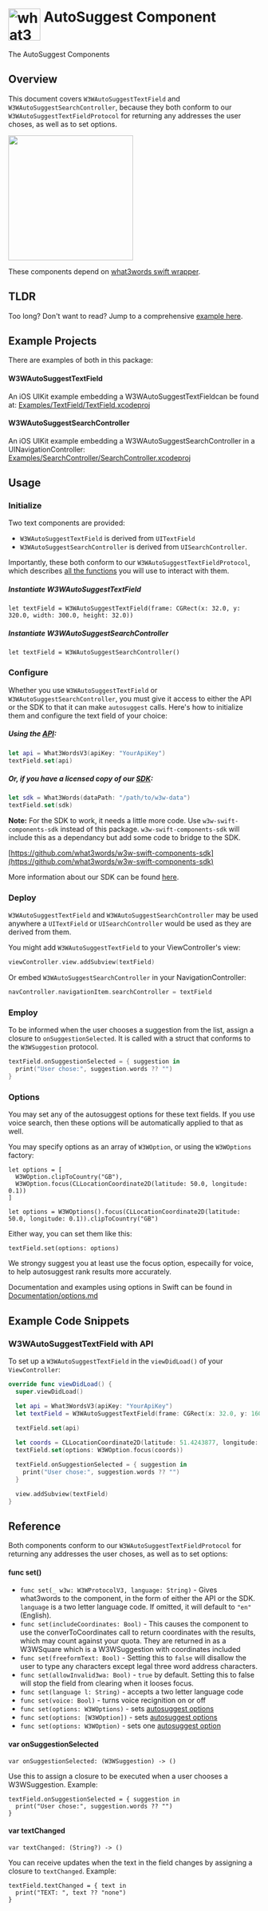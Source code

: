 # <img valign='top' src="https://what3words.com/assets/images/w3w_square_red.png" width="64" height="64" alt="what3words">&nbsp;AutoSuggest Component

The AutoSuggest Components

Overview
--------

This document covers `W3WAutoSuggestTextField` and `W3WAutoSuggestSearchController`, because they both conform to our `W3WAutoSuggestTextFieldProtocol` for returning any addresses the user choses, as well as to set options.

<img src="autosuggest.png" width="250">

These components depend on [what3words swift wrapper](https://github.com/what3words/w3w-swift-wrapper).

TLDR
----

Too long? Don't want to read? Jump to a comprehensive [example here](#tldr).


Example Projects
----------------

There are examples of both in this package:

#### W3WAutoSuggestTextField

An iOS UIKit example embedding a W3WAutoSuggestTextFieldcan be found at: [Examples/TextField/TextField.xcodeproj](../Examples/TextField/TextField.xcodeproj)

#### W3WAutoSuggestSearchController

An iOS UIKit example embedding a W3WAutoSuggestSearchController in a UINavigationController: [Examples/SearchController/SearchController.xcodeproj](../Examples/SearchController/SearchController.xcodeproj)

Usage
------------

### Initialize

Two text components are provided:

 - `W3WAutoSuggestTextField` is derived from `UITextField`
 - `W3WAutoSuggestSearchController` is derived from `UISearchController`.

Importantly, these both conform to our `W3WAutoSuggestTextFieldProtocol`, which describes [all the functions](#reference) you will use to interact with them.

##### Instantiate W3WAutoSuggestTextField

```
let textField = W3WAutoSuggestTextField(frame: CGRect(x: 32.0, y: 320.0, width: 300.0, height: 32.0))
``` 

##### Instantiate W3WAutoSuggestSearchController

```
let textField = W3WAutoSuggestSearchController()
``` 

### Configure

Whether you use `W3WAutoSuggestTextField` or `W3WAutoSuggestSearchController`, you must give it access to either the API or the SDK to that it can make `autosuggest` calls.  Here's how to initialize them and configure the text field of your choice:

##### Using the [API](https://github.com/what3words/w3w-swift-wrapper):

```swift
let api = What3WordsV3(apiKey: "YourApiKey")
textField.set(api)
```

##### Or, if you have a licensed copy of our [SDK](https://developer.what3words.com/enterprise-suite/mobile-offline-sdk):

```swift
let sdk = What3Words(dataPath: "/path/to/w3w-data")
textField.set(sdk)
```

**Note:** For the SDK to work, it needs a little more code. Use `w3w-swift-components-sdk` instead of this package. `w3w-swift-components-sdk` will include this as a dependancy but add some code to bridge to the SDK.

[https://github.com/what3words/w3w-swift-components-sdk](https://github.com/what3words/w3w-swift-components-sdk)

More information about our SDK can be found [here](https://developer.what3words.com/enterprise-suite/mobile-offline-sdk).

### Deploy

`W3WAutoSuggestTextField` and `W3WAutoSuggestSearchController` may be used anywhere a `UITextField` or `UISearchController` would be used as they are derived from them.

You might add `W3WAutoSuggestTextField` to your ViewController's view:

```swift
viewController.view.addSubview(textField)
```

Or embed `W3WAutoSuggestSearchController` in your NavigationController:

```swift
navController.navigationItem.searchController = textField
```

### Employ

To be informed when the user chooses a suggestion from the list, assign a closure to `onSuggestionSelected`.  It is called with a struct that conforms to the `W3WSuggestion` protocol.  

```swift
textField.onSuggestionSelected = { suggestion in
  print("User chose:", suggestion.words ?? "")
}
```

### Options

You may set any of the autosuggest options for these text fields.  If you use voice search, then these options will be automatically applied to that as well.

You may specify options as an array of `W3WOption`, or using the `W3WOptions` factory: 

```
let options = [
  W3WOption.clipToCountry("GB"),
  W3WOption.focus(CLLocationCoordinate2D(latitude: 50.0, longitude: 0.1))
]
```
```    
let options = W3WOptions().focus(CLLocationCoordinate2D(latitude: 50.0, longitude: 0.1)).clipToCountry("GB")
```

Either way, you can set them like this:

```
textField.set(options: options)
```

We strongy suggest you at least use the focus option, especailly for voice, to help autosuggest rank results more accurately.

Documentation and examples using options in Swift can be found in [Documentation/options.md](options.md)

<a name="tldr"></a>
Example Code Snippets
---------------------


### W3WAutoSuggestTextField with API

To set up a `W3WAutoSuggestTextField` in the `viewDidLoad()` of your `ViewController`:

```swift
override func viewDidLoad() {
  super.viewDidLoad()

  let api = What3WordsV3(apiKey: "YourApiKey")
  let textField = W3WAutoSuggestTextField(frame: CGRect(x: 32.0, y: 160.0, width: 300.0, height: 32.0))

  textField.set(api)
  
  let coords = CLLocationCoordinate2D(latitude: 51.4243877, longitude: -0.34745)
  textField.set(options: W3WOption.focus(coords))

  textField.onSuggestionSelected = { suggestion in
    print("User chose:", suggestion.words ?? "")
  }

  view.addSubview(textField)
}
```

<a name="reference"></a>
Reference
---------

Both components conform to our `W3WAutoSuggestTextFieldProtocol` for returning any addresses the user choses, as well as to set options:


#### func set()  

* `func set(_ w3w: W3WProtocolV3, language: String)` - Gives what3words to the component, in the form of either the API or the SDK.  `language` is a two letter language code.  If omitted, it will default to `"en"` (English).
* `func set(includeCoordinates: Bool)` - This causes the component to use the converToCoordinates call to return coordinates with the results, which may count against your quota.  They are returned in as a W3WSquare which is a W3WSuggestion with coordinates included
* `func set(freeformText: Bool)` - Setting this to `false` will disallow the user to type any characters except legal three word address characters.
* `func set(allowInvalid3wa: Bool)` - `true` by default.  Setting this to false will stop the field from clearing when it looses focus.
* `func set(language l: String)` - accepts a two letter language code
* `func set(voice: Bool)` - turns voice recignition on or off
* `func set(options: W3WOptions)` - sets [autosuggest options](options.md)
* `func set(options: [W3WOption])` - sets [autosuggest options](options.md)
* `func set(options: W3WOption)` - sets one [autosuggest option](options.md)
  
#### var onSuggestionSelected

`var onSuggestionSelected: (W3WSuggestion) -> ()`

Use this to assign a closure to be executed when a user chooses a W3WSuggestion.  Example:

```
textField.onSuggestionSelected = { suggestion in
  print("User chose:", suggestion.words ?? "")
}
```  

  
#### var textChanged  
  
`var textChanged: (String?) -> ()`

You can receive updates when the text in the field changes by assigning a closure to `textChanged`. Example:

```
textField.textChanged = { text in
  print("TEXT: ", text ?? "none")
}
```





